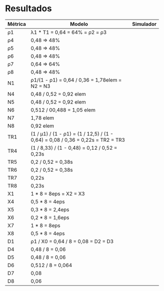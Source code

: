 ﻿# Resultados

Métrica | Modelo | Simulador
------- | ------ | ---------
ρ1      | λ1 * T1 = 0,64 = 64% = ρ2 = ρ3    |
ρ4      | 0,48 => 48%    |
ρ5      | 0,48 => 48%    |
ρ6      | 0,48 => 48%    |
ρ7      | 0,64 => 64%    |
ρ8      | 0,48 => 48%    |
N1      | ρ1/(1 - ρ1) = 0,64 / 0,36 = 1,78elem = N2 = N3      |
N4      | 0,48 / 0,52 = 0,92 elem      |
N5      | 0,48 / 0,52 = 0,92 elem      |
N6      | 0,512 / 00,488 = 1,05 elem   |
N7      | 1,78 elem      |
N8      | 0,92 elem      |
TR1     | (1 / μ1) / (1 - ρ1) = (1 / 12,5) / (1 - 0,64) = 0,08 / 0,36 = 0,22s = TR2 = TR3    |
TR4     | (1 / 8,33) / (1 - 0,48) = 0,12 / 0,52 = 0,23s   |
TR5     | 0,2 / 0,52 = 0,38s    |
TR6     | 0,2 / 0,52 = 0,38s    |
TR7     | 0,22s  |
TR8     | 0,23s  |
X1      | 1 * 8 = 8eps = X2 = X3 |
X4      | 0,5 * 8 = 4eps |
X5      | 0,3 * 8 = 2,4eps |
X6      | 0,2 * 8 = 1,6eps |
X7      | 1 * 8 = 8eps |
X8      | 0,5 * 8 = 4eps |
D1      | ρ1 / X0 = 0,64 / 8 = 0,08 = D2 = D3 |
D4      | 0,48 / 8 = 0,06 |
D5      | 0,48 / 8 = 0,06 |
D6      | 0,512 / 8 = 0,064 |
D7      | 0,08 |
D8      | 0,06 |
